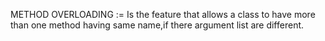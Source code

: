 METHOD OVERLOADING :=
Is the feature that allows a class to have more than one method having same name,if there argument list are different.
